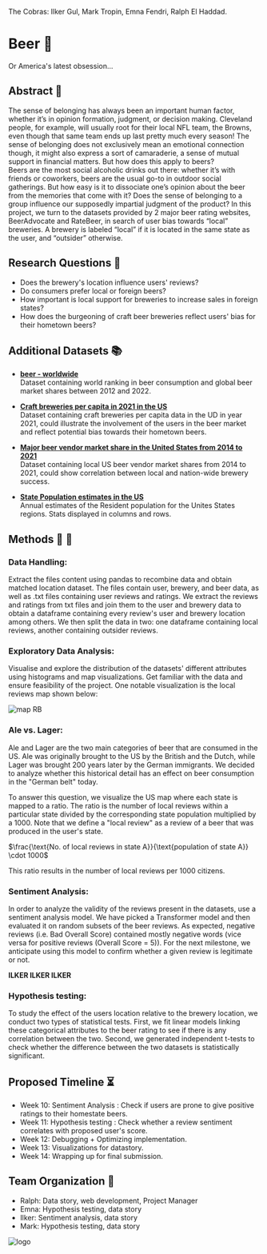 
The Cobras: Ilker Gul, Mark Tropin, Emna Fendri, Ralph El Haddad.
# Beer :beer:
Or America's latest obsession...

## Abstract :page_facing_up:
The sense of belonging has always been an important human factor, whether it’s in opinion formation, judgment, or decision making. Cleveland people, for example, will usually root for their local NFL team, the Browns, even though that same team ends up last pretty much every season! The sense of belonging does not exclusively mean an emotional connection though, it might also express a sort of camaraderie, a sense of mutual support in financial matters. But how does this apply to beers? <br>
Beers are the most social alcoholic drinks out there: whether it’s with friends or coworkers, beers are the usual go-to in outdoor social gatherings. But how easy is it to dissociate one’s opinion about the beer from the memories that come with it? Does the sense of belonging to a group influence our supposedly impartial judgment of the product? In this project, we turn to the datasets provided by 2 major beer rating websites, BeerAdvocate and RateBeer, in search of user bias towards “local” breweries. A brewery is labeled “local” if it is located in the same state as the user, and “outsider” otherwise.



## Research Questions :thinking:
* Does the brewery's location influence users' reviews? <br>
* Do consumers prefer local or foreign beers? <br>
* How important is local support for breweries to increase sales in foreign states? <br>
* How does the burgeoning of craft beer breweries reflect users' bias for their hometown beers? 


## Additional Datasets :books:


* **[beer - worldwide](https://www.statista.com/outlook/cmo/alcoholic-drinks/beer/worldwide)** <br>
Dataset containing world ranking in beer consumption and global beer market shares between 2012 and 2022.

* **[Craft breweries per capita in 2021  in the US](https://datasetsearch.research.google.com/search?src=2&query=U.S.%20craft%20beer%20breweries%20per%20capita%202021%2C%20by%20state&docid=L2cvMTFwd2Y1NzR5NA%3D%3D)** <br>
Dataset containing craft breweries per capita data in the UD in year 2021, could illustrate the involvement of the users in the beer market and reflect potential bias towards their hometown beers.
* **[ Major beer vendor market share in the United States from 2014 to 2021](https://datasetsearch.research.google.com/search?src=2&query=Major%20beer%20vendor%20market%20share%20in%20the%20United%20States%20from%202014%20to%202021&docid=L2cvMTFyOW1iYm5jdw%3D%3D)** <br>
Dataset containing local US beer vendor market shares from 2014 to 2021, could show correlation between local and nation-wide brewery success.

* **[State Population estimates in the US](https://www.census.gov/data/tables/time-series/demo/popest/2020s-state-total.html)** <br>
Annual estimates of the Resident population for the Unites States regions. Stats displayed in columns and rows.





## Methods :wrench: :hammer:
### Data Handling:
Extract the files content using pandas to recombine data and obtain matched location dataset. The files contain user, brewery, and beer data, as well as .txt files containing user reviews and ratings. We extract the reviews and ratings from txt files and join them to the user and brewery data to obtain a dataframe containing every review's user and brewery location among others. We then split the data in two: one dataframe containing local reviews, another containing outsider reviews.

### Exploratory Data Analysis:
Visualise and explore the distribution of the datasets' different attributes using histograms and map visualizations. Get familiar with the data and ensure feasibility of the project. One notable visualization is the local reviews map shown below:

![map RB](https://user-images.githubusercontent.com/62402657/202795637-a3214126-d35d-46db-bc85-ad5128718104.png)


### Ale vs. Lager:

Ale and Lager are the two main categories of beer that are consumed in the US. Ale was originally brought to the US by the British and the Dutch, while Lager was brought 200 years later by the German immigrants. We decided to analyze whether this historical detail has an effect on beer consumption in the "German belt" today.

To answer this question, we visualize the US map where each state is mapped to a ratio. The ratio is the number of local reviews within a particular state divided by the corresponding state population multiplied by a 1000. Note that we define a "local review" as a review of a beer that was produced in the user's state.

$\frac{\text{No. of local reviews in state A}}{\text{population of state A}} \cdot 1000$

This ratio results in the number of local reviews per 1000 citizens.  

### Sentiment Analysis: 
In order to analyze the validity of the reviews present in the datasets, use a sentiment analysis model. We have picked a Transformer model and then evaluated it on random subsets of the beer reviews. As expected, negative reviews (i.e. Bad Overall Score) contained mostly negative words (vice versa for positive reviews (Overall Score = 5)). For the next milestone, we anticipate using this model to confirm whether a given review is legitimate or not.

**ILKER ILKER ILKER**

### Hypothesis testing:
To study the effect of the users location relative to the brewery location, we conduct two types of statistical tests. First, we fit linear models linking these categorical attributes to the beer rating to see if there is any correlation between the two. Second, we generated independent t-tests to check whether the difference between the two datasets is statistically significant.


## Proposed Timeline :hourglass_flowing_sand:
* Week 10: Sentiment Analysis : Check if users are prone to give positive ratings to their homestate beers.
* Week 11: Hypothesis testing : Check whether a review sentiment correlates with proposed user's score.
* Week 12: Debugging + Optimizing implementation.
* Week 13: Visualizations for datastory.
* Week 14: Wrapping up for final submission.

## Team Organization :snake:

* Ralph: Data story, web development, Project Manager
* Emna: Hypothesis testing, data story
* Ilker: Sentiment analysis, data story
* Mark: Hypothesis testing, data story

![logo](https://user-images.githubusercontent.com/62402657/202795763-95431dd6-fc03-437c-bd44-f4c11cdb8bd1.jpg)
